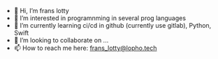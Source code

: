 - 👋 Hi, I’m frans lotty
- 👀 I’m interested in programnming in several prog languages
- 🌱 I’m currently learning ci/cd in github (currently use gitlab), Python, Swift
- 💞️ I’m looking to collaborate on ...
- 📫 How to reach me here: frans_lotty@lopho.tech

<!---
lopho1/lopho1 is a ✨ special ✨ repository because its `README.md` (this file) appears on your GitHub profile.
You can click the Preview link to take a look at your changes.
--->
